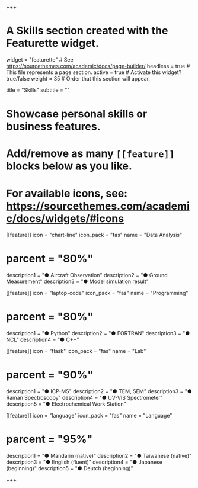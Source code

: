 +++
# A Skills section created with the Featurette widget.
widget = "featurette"  # See https://sourcethemes.com/academic/docs/page-builder/
headless = true  # This file represents a page section.
active = true  # Activate this widget? true/false
weight = 35  # Order that this section will appear.

title = "Skills"
subtitle = ""

# Showcase personal skills or business features.
# 
# Add/remove as many `[[feature]]` blocks below as you like.
# 
# For available icons, see: https://sourcethemes.com/academic/docs/widgets/#icons

[[feature]]
  icon = "chart-line"
  icon_pack = "fas"
  name = "Data Analysis"
  # parcent = "80%"
  description1 = "● Aircraft Observation"
  description2 = "● Ground Measurement"
  description3 = "● Model simulation result"
  
[[feature]]
  icon = "laptop-code"
  icon_pack = "fas"
  name = "Programming"
  # parcent = "80%"
  description1 = "● Python"
  description2 = "● FORTRAN"
  description3 = "● NCL"
  description4 = "● C++"
  
[[feature]]
  icon = "flask"
  icon_pack = "fas"
  name = "Lab"
  # parcent = "90%"
  description1 = "● ICP-MS"
  description2 = "● TEM, SEM"
  description3 = "● Raman Spectroscopy"
  description4 = "● UV-VIS Spectrometer"
  description5 = "● Electrochemical Work Station"
  
[[feature]]
  icon = "language"
  icon_pack = "fas"
  name = "Language"
  # parcent = "95%"
  description1 = "● Mandarin (native)"
  description2 = "● Taiwanese (native)"
  description3 = "● English (fluent)"
  description4 = "● Japanese (beginning)"
  description5 = "● Deutch (beginning)"

+++
